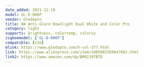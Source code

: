 ```yaml
---
date_added: 2021-12-19
model: GL-D-006P
vendor: Gledopto
title: 6W Anti-Glare Downlight Dual White and Color Pro
category: light
supports: brightness, colortemp, colorxy
zigbeemodel: ['GL-D-006P']
compatible: [z2m]
mlink: https://www.gledopto.com/h-col-377.html
link: https://www.aliexpress.com/item/1005002569647682.html
link2: https://www.amazon.com/dp/B092J9TBTD
---
```


